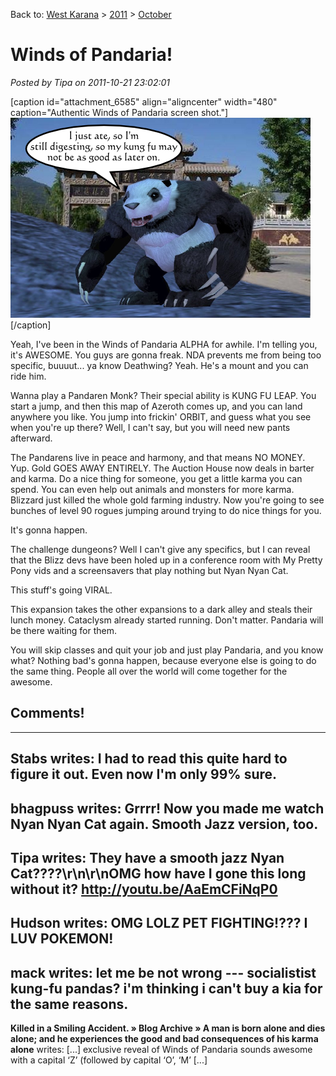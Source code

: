 Back to: [West Karana](/posts/westkarana.md) > [2011](/posts/2011/westkarana.md) > [October](./westkarana.md)
# Winds of Pandaria!

*Posted by Tipa on 2011-10-21 23:02:01*

[caption id="attachment\_6585" align="aligncenter" width="480" caption="Authentic Winds of Pandaria screen shot."][![](../../../uploads/2011/10/pandaria.png "Authentic Winds of Pandaria screen shot.")](../../../uploads/2011/10/pandaria.png)[/caption]

Yeah, I've been in the Winds of Pandaria ALPHA for awhile. I'm telling you, it's AWESOME. You guys are gonna freak. NDA prevents me from being too specific, buuuut... ya know Deathwing? Yeah. He's a mount and you can ride him.

Wanna play a Pandaren Monk? Their special ability is KUNG FU LEAP. You start a jump, and then this map of Azeroth comes up, and you can land anywhere you like. You jump into frickin' ORBIT, and guess what you see when you're up there? Well, I can't say, but you will need new pants afterward.

The Pandarens live in peace and harmony, and that means NO MONEY. Yup. Gold GOES AWAY ENTIRELY. The Auction House now deals in barter and karma. Do a nice thing for someone, you get a little karma you can spend. You can even help out animals and monsters for more karma. Blizzard just killed the whole gold farming industry. Now you're going to see bunches of level 90 rogues jumping around trying to do nice things for you.

It's gonna happen.

The challenge dungeons? Well I can't give any specifics, but I can reveal that the Blizz devs have been holed up in a conference room with My Pretty Pony vids and a screensavers that play nothing but Nyan Nyan Cat.

This stuff's going VIRAL.

This expansion takes the other expansions to a dark alley and steals their lunch money. Cataclysm already started running. Don't matter. Pandaria will be there waiting for them.

You will skip classes and quit your job and just play Pandaria, and you know what? Nothing bad's gonna happen, because everyone else is going to do the same thing. People all over the world will come together for the awesome.
## Comments!
---
**Stabs** writes: I had to read this quite hard to figure it out. Even now I'm only 99% sure.
---
**bhagpuss** writes: Grrrr! Now you made me watch Nyan Nyan Cat again. Smooth Jazz version, too.
---
**Tipa** writes: They have a smooth jazz Nyan Cat????\r\n\r\nOMG how have I gone this long without it? <a href="http://youtu.be/AaEmCFiNqP0" rel="nofollow">http://youtu.be/AaEmCFiNqP0</a>
---
**Hudson** writes: OMG LOLZ PET FIGHTING!??? I LUV POKEMON!
---
**mack** writes: let me be not wrong --- socialistist kung-fu pandas?  i'm thinking i can't buy a kia for the same reasons.
---
**Killed in a Smiling Accident. &raquo; Blog Archive &raquo; A man is born alone and dies alone; and he experiences the good and bad consequences of his karma alone** writes: [...] exclusive reveal of Winds of Pandaria sounds awesome with a capital &#8216;Z&#8217; (followed by capital &#8216;O&#8217;, &#8216;M&#8217; [...]
